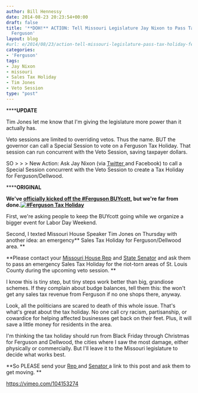 ```yaml
---
author: Bill Hennessy
date: 2014-08-23 20:23:54+00:00
draft: false
title: '**DOH!** ACTION: Tell Missouri Legislature Jay Nixon to Pass Tax Holiday for
  Ferguson'
layout: blog
#url: e/2014/08/23/action-tell-missouri-legislature-pass-tax-holiday-ferguson/
categories:
- 'Ferguson'
tags:
- Jay Nixon
- missouri
- Sales Tax Holiday
- Tim Jones
- Veto Session
type: "post"
---
```


******UPDATE**

Tim Jones let me know that I'm giving the legislature more power than it actually has.

Veto sessions are limited to overriding vetos. Thus the name. BUT the governor can call a Special Session to vote on a Ferguson Tax Holiday. That session can run concurrent with the Veto Session, saving taxpayer dollars.

SO > > > New Action: Ask Jay Nixon (via [Twitter ](https://twitter.com/GovJayNixon)and Facebook) to call a Special Session concurrent with the Veto Session to create a Tax Holiday for Ferguson/Dellwood.

******ORIGINAL**

**We've [officially kicked off the #Ferguson BUYcott](https://hennessysview.com/2014/08/21/why-st-louis-tea-party-went-to-ferguson-to-shop/), but we're far from done.[![#Ferguson Tax Holiday](https://hennessysview.com/wp-content/uploads/2014/08/taxholidayHRes-283x300.jpg)
](https://hennessysview.com/wp-content/uploads/2014/08/taxholidayHRes.jpg)**

First, we're asking people to keep the BUYcott going while we organize a bigger event for Labor Day Weekend.

Second, I texted Missouri House Speaker Tim Jones on Thursday with another idea: an emergency** Sales Tax Holiday for Ferguson/Dellwood area. **

**Please contact your [Missouri House Rep](https://www.house.mo.gov/) and [State Senator](https://www.senate.mo.gov/) and ask them to pass an emergency Sales Tax Holiday for the riot-torn areas of St. Louis County during the upcoming veto session. **

I know this is tiny step, but tiny steps work better than big, grandiose schemes. If they complain about budge balances, tell them this: the won't get any sales tax revenue from Ferguson if no one shops there, anyway.

Look, all the politicians are scared to death of this whole issue. That's what's great about the tax holiday. No one call cry racism, partisanship, or cowardice for helping affected businesses get back on their feet. Plus, it will save a little money for residents in the area.

I'm thinking the tax holiday should run from Black Friday through Christmas for Ferguson and Dellwood, the cities where I saw the most damage, either physically or commercially. But I'll leave it to the Missouri legislature to decide what works best.

**So PLEASE send your [Rep ](https://www.house.mo.gov/)and [Senator ](https://www.senate.mo.gov/)a link to this post and ask them to get moving. **

https://vimeo.com/104153274


